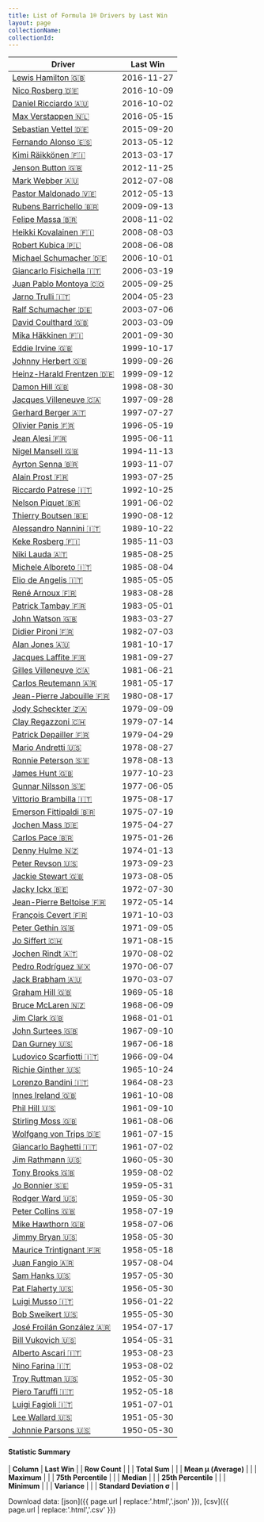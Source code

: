 ```yaml
---
title: List of Formula 1® Drivers by Last Win
layout: page
collectionName: 
collectionId: 
---
```




| Driver | Last Win |
|--|--|
| [Lewis Hamilton 🇬🇧](/f1/drivers/hamilton) | 2016-11-27 |
| [Nico Rosberg 🇩🇪](/f1/drivers/rosberg) | 2016-10-09 |
| [Daniel Ricciardo 🇦🇺](/f1/drivers/ricciardo) | 2016-10-02 |
| [Max Verstappen 🇳🇱](/f1/drivers/max_verstappen) | 2016-05-15 |
| [Sebastian Vettel 🇩🇪](/f1/drivers/vettel) | 2015-09-20 |
| [Fernando Alonso 🇪🇸](/f1/drivers/alonso) | 2013-05-12 |
| [Kimi Räikkönen 🇫🇮](/f1/drivers/raikkonen) | 2013-03-17 |
| [Jenson Button 🇬🇧](/f1/drivers/button) | 2012-11-25 |
| [Mark Webber 🇦🇺](/f1/drivers/webber) | 2012-07-08 |
| [Pastor Maldonado 🇻🇪](/f1/drivers/maldonado) | 2012-05-13 |
| [Rubens Barrichello 🇧🇷](/f1/drivers/barrichello) | 2009-09-13 |
| [Felipe Massa 🇧🇷](/f1/drivers/massa) | 2008-11-02 |
| [Heikki Kovalainen 🇫🇮](/f1/drivers/kovalainen) | 2008-08-03 |
| [Robert Kubica 🇵🇱](/f1/drivers/kubica) | 2008-06-08 |
| [Michael Schumacher 🇩🇪](/f1/drivers/michael_schumacher) | 2006-10-01 |
| [Giancarlo Fisichella 🇮🇹](/f1/drivers/fisichella) | 2006-03-19 |
| [Juan Pablo Montoya 🇨🇴](/f1/drivers/montoya) | 2005-09-25 |
| [Jarno Trulli 🇮🇹](/f1/drivers/trulli) | 2004-05-23 |
| [Ralf Schumacher 🇩🇪](/f1/drivers/ralf_schumacher) | 2003-07-06 |
| [David Coulthard 🇬🇧](/f1/drivers/coulthard) | 2003-03-09 |
| [Mika Häkkinen 🇫🇮](/f1/drivers/hakkinen) | 2001-09-30 |
| [Eddie Irvine 🇬🇧](/f1/drivers/irvine) | 1999-10-17 |
| [Johnny Herbert 🇬🇧](/f1/drivers/herbert) | 1999-09-26 |
| [Heinz-Harald Frentzen 🇩🇪](/f1/drivers/frentzen) | 1999-09-12 |
| [Damon Hill 🇬🇧](/f1/drivers/damon_hill) | 1998-08-30 |
| [Jacques Villeneuve 🇨🇦](/f1/drivers/villeneuve) | 1997-09-28 |
| [Gerhard Berger 🇦🇹](/f1/drivers/berger) | 1997-07-27 |
| [Olivier Panis 🇫🇷](/f1/drivers/panis) | 1996-05-19 |
| [Jean Alesi 🇫🇷](/f1/drivers/alesi) | 1995-06-11 |
| [Nigel Mansell 🇬🇧](/f1/drivers/mansell) | 1994-11-13 |
| [Ayrton Senna 🇧🇷](/f1/drivers/senna) | 1993-11-07 |
| [Alain Prost 🇫🇷](/f1/drivers/prost) | 1993-07-25 |
| [Riccardo Patrese 🇮🇹](/f1/drivers/patrese) | 1992-10-25 |
| [Nelson Piquet 🇧🇷](/f1/drivers/piquet) | 1991-06-02 |
| [Thierry Boutsen 🇧🇪](/f1/drivers/boutsen) | 1990-08-12 |
| [Alessandro Nannini 🇮🇹](/f1/drivers/nannini) | 1989-10-22 |
| [Keke Rosberg 🇫🇮](/f1/drivers/keke_rosberg) | 1985-11-03 |
| [Niki Lauda 🇦🇹](/f1/drivers/lauda) | 1985-08-25 |
| [Michele Alboreto 🇮🇹](/f1/drivers/alboreto) | 1985-08-04 |
| [Elio de Angelis 🇮🇹](/f1/drivers/angelis) | 1985-05-05 |
| [René Arnoux 🇫🇷](/f1/drivers/arnoux) | 1983-08-28 |
| [Patrick Tambay 🇫🇷](/f1/drivers/tambay) | 1983-05-01 |
| [John Watson 🇬🇧](/f1/drivers/watson) | 1983-03-27 |
| [Didier Pironi 🇫🇷](/f1/drivers/pironi) | 1982-07-03 |
| [Alan Jones 🇦🇺](/f1/drivers/jones) | 1981-10-17 |
| [Jacques Laffite 🇫🇷](/f1/drivers/laffite) | 1981-09-27 |
| [Gilles Villeneuve 🇨🇦](/f1/drivers/gilles_villeneuve) | 1981-06-21 |
| [Carlos Reutemann 🇦🇷](/f1/drivers/reutemann) | 1981-05-17 |
| [Jean-Pierre Jabouille 🇫🇷](/f1/drivers/jabouille) | 1980-08-17 |
| [Jody Scheckter 🇿🇦](/f1/drivers/scheckter) | 1979-09-09 |
| [Clay Regazzoni 🇨🇭](/f1/drivers/regazzoni) | 1979-07-14 |
| [Patrick Depailler 🇫🇷](/f1/drivers/depailler) | 1979-04-29 |
| [Mario Andretti 🇺🇸](/f1/drivers/mario_andretti) | 1978-08-27 |
| [Ronnie Peterson 🇸🇪](/f1/drivers/peterson) | 1978-08-13 |
| [James Hunt 🇬🇧](/f1/drivers/hunt) | 1977-10-23 |
| [Gunnar Nilsson 🇸🇪](/f1/drivers/nilsson) | 1977-06-05 |
| [Vittorio Brambilla 🇮🇹](/f1/drivers/brambilla) | 1975-08-17 |
| [Emerson Fittipaldi 🇧🇷](/f1/drivers/emerson_fittipaldi) | 1975-07-19 |
| [Jochen Mass 🇩🇪](/f1/drivers/mass) | 1975-04-27 |
| [Carlos Pace 🇧🇷](/f1/drivers/pace) | 1975-01-26 |
| [Denny Hulme 🇳🇿](/f1/drivers/hulme) | 1974-01-13 |
| [Peter Revson 🇺🇸](/f1/drivers/revson) | 1973-09-23 |
| [Jackie Stewart 🇬🇧](/f1/drivers/stewart) | 1973-08-05 |
| [Jacky Ickx 🇧🇪](/f1/drivers/ickx) | 1972-07-30 |
| [Jean-Pierre Beltoise 🇫🇷](/f1/drivers/beltoise) | 1972-05-14 |
| [François Cevert 🇫🇷](/f1/drivers/cevert) | 1971-10-03 |
| [Peter Gethin 🇬🇧](/f1/drivers/gethin) | 1971-09-05 |
| [Jo Siffert 🇨🇭](/f1/drivers/siffert) | 1971-08-15 |
| [Jochen Rindt 🇦🇹](/f1/drivers/rindt) | 1970-08-02 |
| [Pedro Rodríguez 🇲🇽](/f1/drivers/rodriguez) | 1970-06-07 |
| [Jack Brabham 🇦🇺](/f1/drivers/jack_brabham) | 1970-03-07 |
| [Graham Hill 🇬🇧](/f1/drivers/hill) | 1969-05-18 |
| [Bruce McLaren 🇳🇿](/f1/drivers/mclaren) | 1968-06-09 |
| [Jim Clark 🇬🇧](/f1/drivers/clark) | 1968-01-01 |
| [John Surtees 🇬🇧](/f1/drivers/surtees) | 1967-09-10 |
| [Dan Gurney 🇺🇸](/f1/drivers/gurney) | 1967-06-18 |
| [Ludovico Scarfiotti 🇮🇹](/f1/drivers/scarfiotti) | 1966-09-04 |
| [Richie Ginther 🇺🇸](/f1/drivers/ginther) | 1965-10-24 |
| [Lorenzo Bandini 🇮🇹](/f1/drivers/bandini) | 1964-08-23 |
| [Innes Ireland 🇬🇧](/f1/drivers/ireland) | 1961-10-08 |
| [Phil Hill 🇺🇸](/f1/drivers/phil_hill) | 1961-09-10 |
| [Stirling Moss 🇬🇧](/f1/drivers/moss) | 1961-08-06 |
| [Wolfgang von Trips 🇩🇪](/f1/drivers/trips) | 1961-07-15 |
| [Giancarlo Baghetti 🇮🇹](/f1/drivers/baghetti) | 1961-07-02 |
| [Jim Rathmann 🇺🇸](/f1/drivers/rathmann) | 1960-05-30 |
| [Tony Brooks 🇬🇧](/f1/drivers/brooks) | 1959-08-02 |
| [Jo Bonnier 🇸🇪](/f1/drivers/bonnier) | 1959-05-31 |
| [Rodger Ward 🇺🇸](/f1/drivers/ward) | 1959-05-30 |
| [Peter Collins 🇬🇧](/f1/drivers/collins) | 1958-07-19 |
| [Mike Hawthorn 🇬🇧](/f1/drivers/hawthorn) | 1958-07-06 |
| [Jimmy Bryan 🇺🇸](/f1/drivers/bryan) | 1958-05-30 |
| [Maurice Trintignant 🇫🇷](/f1/drivers/trintignant) | 1958-05-18 |
| [Juan Fangio 🇦🇷](/f1/drivers/fangio) | 1957-08-04 |
| [Sam Hanks 🇺🇸](/f1/drivers/hanks) | 1957-05-30 |
| [Pat Flaherty 🇺🇸](/f1/drivers/flaherty) | 1956-05-30 |
| [Luigi Musso 🇮🇹](/f1/drivers/musso) | 1956-01-22 |
| [Bob Sweikert 🇺🇸](/f1/drivers/sweikert) | 1955-05-30 |
| [José Froilán González 🇦🇷](/f1/drivers/gonzalez) | 1954-07-17 |
| [Bill Vukovich 🇺🇸](/f1/drivers/vukovich) | 1954-05-31 |
| [Alberto Ascari 🇮🇹](/f1/drivers/ascari) | 1953-08-23 |
| [Nino Farina 🇮🇹](/f1/drivers/farina) | 1953-08-02 |
| [Troy Ruttman 🇺🇸](/f1/drivers/ruttman) | 1952-05-30 |
| [Piero Taruffi 🇮🇹](/f1/drivers/taruffi) | 1952-05-18 |
| [Luigi Fagioli 🇮🇹](/f1/drivers/fagioli) | 1951-07-01 |
| [Lee Wallard 🇺🇸](/f1/drivers/wallard) | 1951-05-30 |
| [Johnnie Parsons 🇺🇸](/f1/drivers/parsons) | 1950-05-30 |

#### Statistic Summary

| **Column** | **Last Win** |
| **Row Count** |  |
| **Total Sum** |  |
| **Mean μ (Average)** |  |
| **Maximum** |  |
| **75th Percentile** |  |
| **Median** |  |
| **25th Percentile** |  |
| **Minimum** |  |
| **Variance** |  |
| **Standard Deviation σ** |  |

Download data: [json]({{ page.url | replace:'.html','.json' }}), [csv]({{ page.url | replace:'.html','.csv' }})
